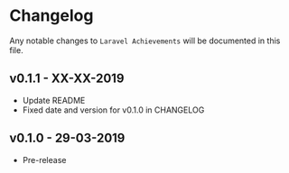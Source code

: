 # Changelog

Any notable changes to `Laravel Achievements` will be documented in this file.

## v0.1.1 - XX-XX-2019

- Update README
- Fixed date and version for v0.1.0 in CHANGELOG

## v0.1.0 - 29-03-2019

- Pre-release